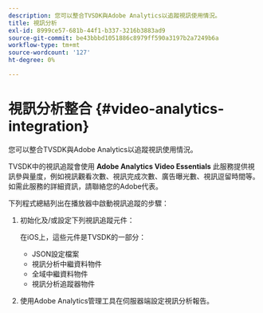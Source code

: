```yaml
---
description: 您可以整合TVSDK與Adobe Analytics以追蹤視訊使用情況。
title: 視訊分析
exl-id: 8999ce57-681b-44f1-b337-3216b3883ad9
source-git-commit: be43bbbd1051886c8979ff590a3197b2a7249b6a
workflow-type: tm+mt
source-wordcount: '127'
ht-degree: 0%

---
```


# 視訊分析整合 {#video-analytics-integration}

您可以整合TVSDK與Adobe Analytics以追蹤視訊使用情況。

TVSDK中的視訊追蹤會使用 **Adobe Analytics Video Essentials** 此服務提供視訊參與量度，例如視訊觀看次數、視訊完成次數、廣告曝光數、視訊逗留時間等。 如需此服務的詳細資訊，請聯絡您的Adobe代表。

下列程式總結列出在播放器中啟動視訊追蹤的步驟：

1. 初始化及/或設定下列視訊追蹤元件：

   在iOS上，這些元件是TVSDK的一部分：

   * JSON設定檔案
   * 視訊分析中繼資料物件
   * 全域中繼資料物件
   * 視訊分析追蹤器物件

1. 使用Adobe Analytics管理工具在伺服器端設定視訊分析報告。
